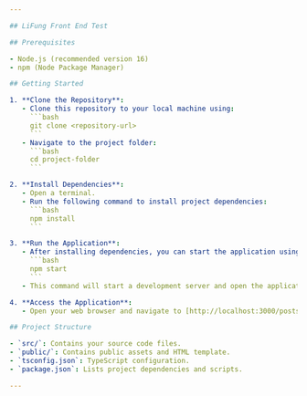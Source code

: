 ```yaml
---

## LiFung Front End Test

## Prerequisites

- Node.js (recommended version 16)
- npm (Node Package Manager)

## Getting Started

1. **Clone the Repository**:
   - Clone this repository to your local machine using:
     ```bash
     git clone <repository-url>
     ```
   - Navigate to the project folder:
     ```bash
     cd project-folder
     ```

2. **Install Dependencies**:
   - Open a terminal.
   - Run the following command to install project dependencies:
     ```bash
     npm install
     ```

3. **Run the Application**:
   - After installing dependencies, you can start the application using:
     ```bash
     npm start
     ```
   - This command will start a development server and open the application in your default web browser.

4. **Access the Application**:
   - Open your web browser and navigate to [http://localhost:3000/posts](http://localhost:3000/posts) to access the application.

## Project Structure

- `src/`: Contains your source code files.
- `public/`: Contains public assets and HTML template.
- `tsconfig.json`: TypeScript configuration.
- `package.json`: Lists project dependencies and scripts.

---
```



